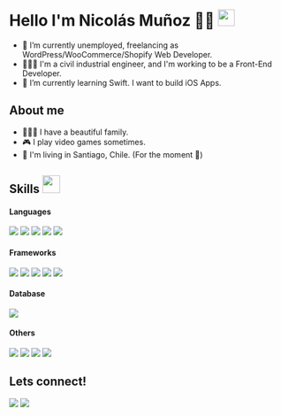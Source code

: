 <h1> Hello I'm Nicolás Muñoz 🥷🏼 <img src = "https://raw.githubusercontent.com/MartinHeinz/MartinHeinz/master/wave.gif" width = 30px> </h1>

- 🔭 I’m currently unemployed, freelancing as WordPress/WooCommerce/Shopify Web Developer.
- 👨🏽‍💻 I'm a civil industrial engineer, and I'm working to be a Front-End Developer.
- 📲 I’m currently learning Swift. I want to build iOS Apps.

<h2> About me</h2>

- 👨‍👩‍👦 I have a beautiful family.
- 🎮 I play video games sometimes.
- 📍 I'm living in Santiago, Chile. (For the moment 👀)

<h2> Skills <img src = "https://media2.giphy.com/media/QssGEmpkyEOhBCb7e1/giphy.gif?cid=ecf05e47a0n3gi1bfqntqmob8g9aid1oyj2wr3ds3mg700bl&rid=giphy.gif" width = 32px> </h2>

<h4>Languages</h4>
  
<p>
  <img src ='https://img.shields.io/badge/C-00599C?style=for-the-badge&logo=c&logoColor=white'>
  <img src ='https://img.shields.io/badge/CSS3-1572B6?style=for-the-badge&logo=css3&logoColor=white'>
  <img src ='https://img.shields.io/badge/HTML5-E34F26?style=for-the-badge&logo=html5&logoColor=white'>
  <img src ='https://img.shields.io/badge/JavaScript-323330?style=for-the-badge&logo=javascript&logoColor=F7DF1E'>
  <img src ='https://img.shields.io/badge/Swift-FA7343?style=for-the-badge&logo=swift&logoColor=white'>
</p>

<h4>Frameworks</h4>
  
<p>
  <img src ='https://img.shields.io/badge/Bootstrap-563D7C?style=for-the-badge&logo=bootstrap&logoColor=white'>
  <img src ='https://img.shields.io/badge/Chakra--UI-319795?style=for-the-badge&logo=chakra-ui&logoColor=white'>
  <img src ='https://img.shields.io/badge/Node.js-339933?style=for-the-badge&logo=nodedotjs&logoColor=white'>
  <img src ='https://img.shields.io/badge/React-20232A?style=for-the-badge&logo=react&logoColor=61DAFB'>
  <img src ='https://img.shields.io/badge/React_Router-CA4245?style=for-the-badge&logo=react-router&logoColor=white'>
</p>

<h4>Database</h4>

<p>
  <img src ='https://img.shields.io/badge/MongoDB-4EA94B?style=for-the-badge&logo=mongodb&logoColor=white'>
</p>

<h4>Others</h4>
  
<p>
  <img src ='https://img.shields.io/badge/PowerBI-F2C811?style=for-the-badge&logo=Power%20BI&logoColor=white'>
  <img src ='https://img.shields.io/badge/shopify-8DB543?style=for-the-badge&logo=Shopify&logoColor=white'>
  <img src ='https://img.shields.io/badge/Microsoft_Excel-217346?style=for-the-badge&logo=microsoft-excel&logoColor=white'>
  <img src ='https://img.shields.io/badge/Wordpress-21759B?style=for-the-badge&logo=wordpress&logoColor=white'>
</p>

<h2>Lets connect!</h2>

<p>
<a href='https://www.linkedin.com/in/nicolasmunozcaceres/'><img src ='https://img.shields.io/badge/LinkedIn-0077B5?style=for-the-badge&logo=linkedin&logoColor=white'></a>
<a href='https://nicolasmunozc.github.io/'><img src ='https://img.shields.io/badge/website-000000?style=for-the-badge&logo=About.me&logoColor=white'></a>
</p>


